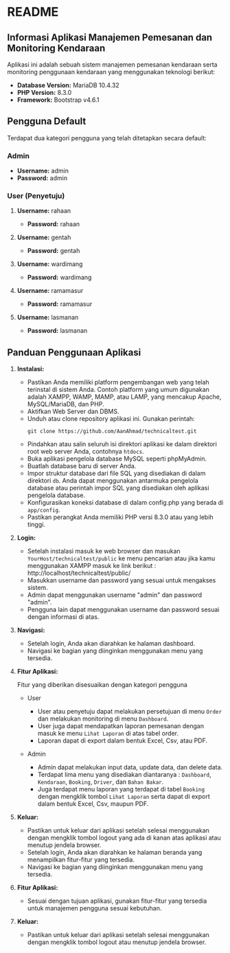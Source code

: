 # README

## Informasi Aplikasi Manajemen Pemesanan dan Monitoring Kendaraan

Aplikasi ini adalah sebuah sistem manajemen pemesanan kendaraan serta monitoring penggunaan kendaraan yang menggunakan teknologi berikut:

- **Database Version:** MariaDB 10.4.32
- **PHP Version:** 8.3.0
- **Framework:** Bootstrap v4.6.1

## Pengguna Default

Terdapat dua kategori pengguna yang telah ditetapkan secara default:

### Admin
- **Username:** admin
- **Password:** admin

### User (Penyetuju)
1. **Username:** rahaan
   - **Password:** rahaan

2. **Username:** gentah
   - **Password:** gentah

3. **Username:** wardimang
   - **Password:** wardimang

4. **Username:** ramamasur
   - **Password:** ramamasur

5. **Username:** lasmanan
   - **Password:** lasmanan


## Panduan Penggunaan Aplikasi

1. **Instalasi:**
   - Pastikan Anda memiliki platform pengembangan web yang telah terinstal di sistem Anda. Contoh platform yang umum digunakan adalah XAMPP, WAMP, MAMP, atau LAMP, yang mencakup Apache, MySQL/MariaDB, dan PHP.
   - Aktifkan Web Server dan DBMS.
   - Unduh atau clone repository aplikasi ini. Gunakan perintah:
     ```
     git clone https://github.com/AanAhmad/technicaltest.git
     ```
   - Pindahkan atau salin seluruh isi direktori aplikasi ke dalam direktori root web server Anda, contohnya `htdocs`.
   - Buka aplikasi pengelola database MySQL seperti phpMyAdmin.
   - Buatlah database baru di server Anda.
   - Impor struktur database dari file SQL yang disediakan di dalam direktori `db`. Anda dapat menggunakan antarmuka pengelola database atau perintah impor SQL yang disediakan oleh aplikasi pengelola database.
   - Konfigurasikan koneksi database di dalam config.php yang berada di `app/config`.
   - Pastikan perangkat Anda memiliki PHP versi 8.3.0 atau yang lebih tinggi.


2. **Login:**
   - Setelah instalasi masuk ke web browser dan masukan `YourHost/technicaltest/public` ke menu pencarian atau jika kamu menggunakan XAMPP masuk ke link berikut :
      http://localhost/technicaltest/public/
   - Masukkan username dan password yang sesuai untuk mengakses sistem.
   - Admin dapat menggunakan username "admin" dan password "admin".
   - Pengguna lain dapat menggunakan username dan password sesuai dengan informasi di atas.

4. **Navigasi:**
   - Setelah login, Anda akan diarahkan ke halaman dashboard.
   - Navigasi ke bagian yang diinginkan menggunakan menu yang tersedia.

5. **Fitur Aplikasi:**

    Fitur yang diberikan disesuaikan dengan kategori pengguna

   - User
      - User atau penyetuju dapat melakukan persetujuan di menu `Order` dan melakukan monitoring di menu `Dashboard`.
      - User juga dapat mendapatkan laporan pemesanan dengan masuk ke menu `Lihat Laporan` di atas tabel order.
      - Laporan dapat di export dalam bentuk Excel, Csv, atau PDF.
  
   - Admin
      - Admin dapat melakukan input data, update data, dan delete data.
      - Terdapat lima menu yang disediakan diantaranya : `Dashboard`, `Kendaraan`, `Booking`, `Driver`, dan `Bahan Bakar`.
      - Juga terdapat menu laporan yang terdapat di tabel `Booking` dengan mengklik tombol `Lihat Laporan` serta dapat di export dalam bentuk Excel, Csv, maupun PDF.

7. **Keluar:**
   - Pastikan untuk keluar dari aplikasi setelah selesai menggunakan dengan mengklik tombol logout yang ada di kanan atas aplikasi atau menutup jendela browser.
   - Setelah login, Anda akan diarahkan ke halaman beranda yang menampilkan fitur-fitur yang tersedia.
   - Navigasi ke bagian yang diinginkan menggunakan menu yang tersedia.

5. **Fitur Aplikasi:**
   - Sesuai dengan tujuan aplikasi, gunakan fitur-fitur yang tersedia untuk manajemen pengguna sesuai kebutuhan.

6. **Keluar:**
   - Pastikan untuk keluar dari aplikasi setelah selesai menggunakan dengan mengklik tombol logout atau menutup jendela browser.
